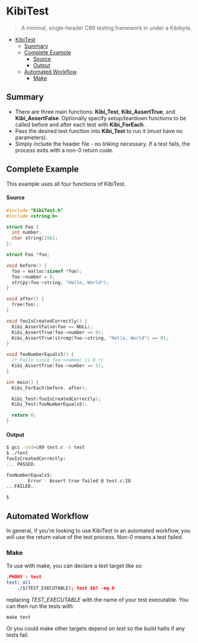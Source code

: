 # KibiTest
> A minimal, single-header C89 testing framework in under a Kibibyte.

- [KibiTest](#kibitest)
  - [Summary](#summary)
  - [Complete Example](#complete-example)
      - [Source](#source)
      - [Output](#output)
  - [Automated Workflow](#automated-workflow)
    - [Make](#make)

## Summary

* There are three main functions: **Kibi_Test**, **Kibi_AssertTrue**, and **Kibi_AssertFalse**. Optionally specify setup/teardown functions to be called before and after each test with **Kibi_ForEach**.
* Pass the desired test function into **Kibi_Test** to run it (must have no parameters).
* Simply include the header file - no linking necessary. If a test fails, the process exits with a non-0 return code.
  

<a name="complete-example"></a>
## Complete Example

This example uses all four functions of KibiTest.

 #### Source

```c
#include "KibiTest.h"
#include <string.h>

struct Foo {
  int number;
  char string[256];
};

struct Foo *foo;

void before() {
  foo = malloc(sizeof *foo);
  foo->number = 0;
  strcpy(foo->string, "Hello, World");
}

void after() {
  free(foo);
}

void fooIsCreatedCorrectly() {
  Kibi_AssertFalse(foo == NULL);
  Kibi_AssertTrue(foo->number == 0);
  Kibi_AssertTrue(strcmp(foo->string, "Hello, World") == 0);
}

void fooNumberEquals5() {
  /* Fails since foo->number is 0 */
  Kibi_AssertTrue(foo->number == 5);
}

int main() {
  Kibi_ForEach(before, after);

  Kibi_Test(fooIsCreatedCorrectly);
  Kibi_Test(fooNumberEquals5);

  return 0;
}
```


#### Output

```sh
$ gcc -std=c89 test.c -o test
$ ./test
fooIsCreatedCorrectly:
... PASSED.

fooNumberEquals5:
        Error - Assert true failed @ test.c:28
...FAILED.

$
```


<a name="automated-workflow"></a>
## Automated Workflow

In general, if you're looking to use KibiTest in an automated workflow, you will use the return value of the test process. Non-0 means a test failed.

### Make

To use with make, you can declare a test target like so:

```cmake
.PHONY : test
test: all
	./$(TEST_EXECUTABLE); test $$? -eq 0
```



replacing *TEST_EXECUTABLE* with the name of your test executable. You can then run the tests with:

```shell
make test
```

Or you could make other targets depend on *test* so the build halts if any tests fail.
